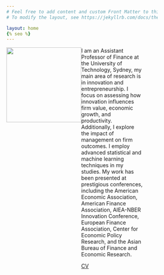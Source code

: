 ```yaml
---
# Feel free to add content and custom Front Matter to this file.
# To modify the layout, see https://jekyllrb.com/docs/themes/#overriding-theme-defaults

layout: home
{% seo %}
---
```


<style type="text/css" media="screen">
* {
  box-sizing: border-box;
}

.row {
  display: flex;
  margin-left: 20px; /* Adds space on the left side of the entire row */
  margin-right: 20px; /* Adds space on the right side of the entire row */
}

.left {
  flex: 70%;
  padding-right: 20px; /* Adds space between the .left and .right containers */
}

.right {
  flex: 30%;
}

</style>

<div class="right">
<img src="leo.png" width="200" style="float:left">
</div>
<div class="row">
<div class="left">
I am an Assistant Professor of Finance at the University of Technology, Sydney, my main area of research is in innovation and entrepreneurship. I focus on assessing how innovation influences firm value, economic growth, and productivity. Additionally, I explore the impact of management on firm outcomes. I employ advanced statistical and machine learning techniques in my studies. My work has been presented at prestigious conferences, including the American Economic Association, American Finance Association, AIEA-NBER Innovation Conference, European Finance Association, Center for Economic Policy Research, and the Asian Bureau of Finance and Economic Research.

<a href="cv.pdf">CV</a>

<br/>
<br/>
<br/>
<br/>

</div>
